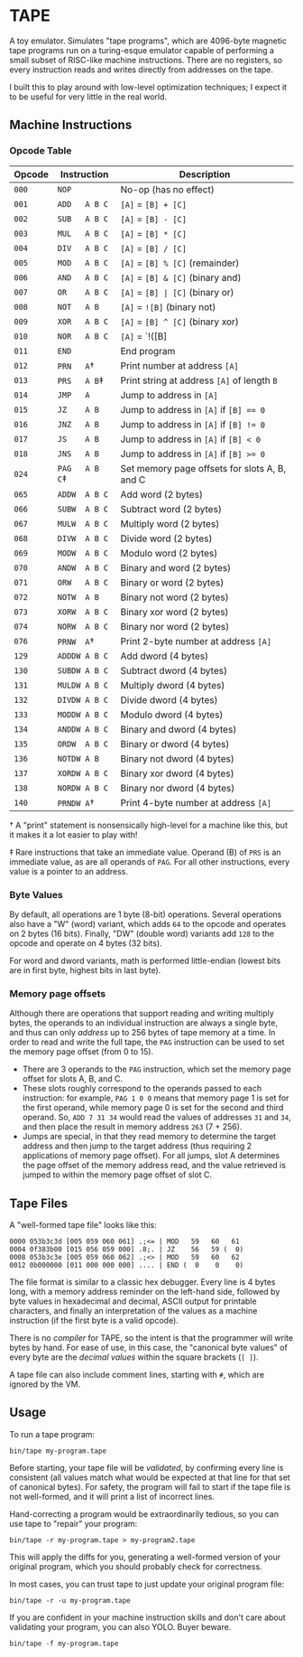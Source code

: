 # TAPE

A toy emulator. Simulates "tape programs", which are 4096-byte magnetic tape programs run on a turing-esque emulator capable of performing a small subset of RISC-like machine instructions. There are no registers, so every instruction reads and writes directly from addresses on the tape.

I built this to play around with low-level optimization techniques; I expect it to be useful for very little in the real world.

## Machine Instructions

### Opcode Table

| Opcode | Instruction    | Description                                                 |
| ------ | -------------- | ----------------------------------------------------------- |
| `000`  | `NOP`          | No-op (has no effect)                                       |
| `001`  | `ADD   A B C`  | `[A]` = `[B] + [C]`                                         |
| `002`  | `SUB   A B C`  | `[A]` = `[B] - [C]`                                         |
| `003`  | `MUL   A B C`  | `[A]` = `[B] * [C]`                                         |
| `004`  | `DIV   A B C`  | `[A]` = `[B] / [C]`                                         |
| `005`  | `MOD   A B C`  | `[A]` = `[B] % [C]`    (remainder)                          |
| `006`  | `AND   A B C`  | `[A]` = `[B] & [C]`    (binary and)                         |
| `007`  | `OR    A B C`  | `[A]` = `[B] \| [C]`   (binary or)                          |
| `008`  | `NOT   A B`    | `[A]` = `![B]`         (binary not)                         |
| `009`  | `XOR   A B C`  | `[A]` = `[B] ^ [C]`    (binary xor)                         |
| `010`  | `NOR   A B C`  | `[A]` = `!([B] | [C])` (binary nor)                         |
| `011`  | `END`          | End program                                                 |
| `012`  | `PRN   A`†     | Print number at address `[A]`                               |
| `013`  | `PRS   A B`‡   | Print string at address `[A]` of length `B`                 |
| `014`  | `JMP   A`      | Jump to address in `[A]`                                    |
| `015`  | `JZ    A B`    | Jump to address in `[A]` if `[B] == 0`                      |
| `016`  | `JNZ   A B`    | Jump to address in `[A]` if `[B] != 0`                      |
| `017`  | `JS    A B`    | Jump to address in `[A]` if `[B] < 0`                       |
| `018`  | `JNS   A B`    | Jump to address in `[A]` if `[B] >= 0`                      |
| `024`  | `PAG   A B C`‡ | Set memory page offsets for slots A, B, and C               |
| `065`  | `ADDW  A B C`  | Add word (2 bytes)                                          |
| `066`  | `SUBW  A B C`  | Subtract word (2 bytes)                                     |
| `067`  | `MULW  A B C`  | Multiply word (2 bytes)                                     |
| `068`  | `DIVW  A B C`  | Divide word (2 bytes)                                       |
| `069`  | `MODW  A B C`  | Modulo word (2 bytes)                                       |
| `070`  | `ANDW  A B C`  | Binary and word (2 bytes)                                   |
| `071`  | `ORW   A B C`  | Binary or word (2 bytes)                                    |
| `072`  | `NOTW  A B`    | Binary not word (2 bytes)                                   |
| `073`  | `XORW  A B C`  | Binary xor word (2 bytes)                                   |
| `074`  | `NORW  A B C`  | Binary nor word (2 bytes)                                   |
| `076`  | `PRNW  A`†     | Print 2-byte number at address `[A]`                        |
| `129`  | `ADDDW A B C`  | Add dword (4 bytes)                                         |
| `130`  | `SUBDW A B C`  | Subtract dword (4 bytes)                                    |
| `131`  | `MULDW A B C`  | Multiply dword (4 bytes)                                    |
| `132`  | `DIVDW A B C`  | Divide dword (4 bytes)                                      |
| `133`  | `MODDW A B C`  | Modulo dword (4 bytes)                                      |
| `134`  | `ANDDW A B C`  | Binary and dword (4 bytes)                                  |
| `135`  | `ORDW  A B C`  | Binary or dword (4 bytes)                                   |
| `136`  | `NOTDW A B`    | Binary not dword (4 bytes)                                  |
| `137`  | `XORDW A B C`  | Binary xor dword (4 bytes)                                  |
| `138`  | `NORDW A B C`  | Binary nor dword (4 bytes)                                  |
| `140`  | `PRNDW A`†     | Print 4-byte number at address `[A]`                        |

† A "print" statement is nonsensically high-level for a machine like this, but it makes it a lot easier to play with!

‡ Rare instructions that take an immediate value. Operand (B) of `PRS` is an immediate value, as are all operands of `PAG`. For all other instructions, every value is a pointer to an address.

### Byte Values

By default, all operations are 1 byte (8-bit) operations. Several operations also have a "W" (word) variant, which adds `64` to the opcode and operates on 2 bytes (16 bits). Finally, "DW" (double word) variants add `128` to the opcode and operate on 4 bytes (32 bits).

For word and dword variants, math is performed little-endian (lowest bits are in first byte, highest bits in last byte).

### Memory page offsets

Although there are operations that support reading and writing multiply bytes, the operands to an individual instruction are always a single byte, and thus can only _address_ up to 256 bytes of tape memory at a time. In order to read and write the full tape, the `PAG` instruction can be used to set the memory page offset (from 0 to 15).

 - There are 3 operands to the `PAG` instruction, which set the memory page offset for slots A, B, and C.
 - These slots roughly correspond to the operands passed to each instruction: for example, `PAG 1 0 0` means that memory page 1 is set for the first operand, while memory page 0 is set for the second and third operand. So, `ADD 7 31 34` would read the values of addresses `31` and `34`, and then place the result in memory address `263` (7 + 256).
 - Jumps are special, in that they read memory to determine the target address and then jump to the target address (thus requiring 2 applications of memory page offset). For all jumps, slot A determines the page offset of the memory address read, and the value retrieved is jumped to within the memory page offset of slot C.

## Tape Files

A "well-formed tape file" looks like this:

```text
0000 053b3c3d [005 059 060 061] .;<= | MOD   59   60   61
0004 0f383b00 [015 056 059 000] .8;. | JZ    56   59 (  0)
0008 053b3c3e [005 059 060 062] .;<> | MOD   59   60   62
0012 0b000000 [011 000 000 000] .... | END (  0    0    0)
```

The file format is similar to a classic hex debugger. Every line is 4 bytes long, with a memory address reminder on the left-hand side, followed by byte values in hexadecimal and decimal, ASCII output for printable characters, and finally an interpretation of the values as a machine instruction (if the first byte is a valid opcode).

There is no _compiler_ for TAPE, so the intent is that the programmer will write bytes by hand. For ease of use, in this case, the "canonical byte values" of every byte are the _decimal values_ within the square brackets (`[ ]`).

A tape file can also include comment lines, starting with `#`, which are ignored by the VM.

## Usage

To run a tape program:

```
bin/tape my-program.tape
```

Before starting, your tape file will be _validated_, by confirming every line is consistent (all values match what would be expected at that line for that set of canonical bytes). For safety, the program will fail to start if the tape file is not well-formed, and it will print a list of incorrect lines.

Hand-correcting a program would be extraordinarily tedious, so you can use tape to "repair" your program:

```
bin/tape -r my-program.tape > my-program2.tape
```

This will apply the diffs for you, generating a well-formed version of your original program, which you should probably check for correctness.

In most cases, you can trust tape to just update your original program file:

```
bin/tape -r -u my-program.tape
```

If you are confident in your machine instruction skills and don't care about validating your program, you can also YOLO. Buyer beware.

```
bin/tape -f my-program.tape
```
